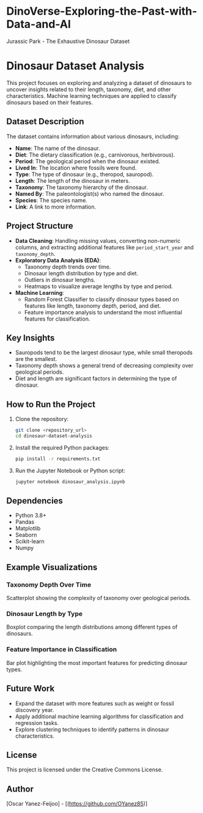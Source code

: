 # DinoVerse-Exploring-the-Past-with-Data-and-AI
Jurassic Park - The Exhaustive Dinosaur Dataset

# Dinosaur Dataset Analysis

This project focuses on exploring and analyzing a dataset of dinosaurs to uncover insights related to their length, taxonomy, diet, and other characteristics. Machine learning techniques are applied to classify dinosaurs based on their features.

## Dataset Description

The dataset contains information about various dinosaurs, including:

- **Name**: The name of the dinosaur.
- **Diet**: The dietary classification (e.g., carnivorous, herbivorous).
- **Period**: The geological period when the dinosaur existed.
- **Lived In**: The location where fossils were found.
- **Type**: The type of dinosaur (e.g., theropod, sauropod).
- **Length**: The length of the dinosaur in meters.
- **Taxonomy**: The taxonomy hierarchy of the dinosaur.
- **Named By**: The paleontologist(s) who named the dinosaur.
- **Species**: The species name.
- **Link**: A link to more information.

## Project Structure

- **Data Cleaning**: Handling missing values, converting non-numeric columns, and extracting additional features like `period_start_year` and `taxonomy_depth`.
- **Exploratory Data Analysis (EDA)**:
  - Taxonomy depth trends over time.
  - Dinosaur length distribution by type and diet.
  - Outliers in dinosaur lengths.
  - Heatmaps to visualize average lengths by type and period.
- **Machine Learning**:
  - Random Forest Classifier to classify dinosaur types based on features like length, taxonomy depth, period, and diet.
  - Feature importance analysis to understand the most influential features for classification.

## Key Insights

- Sauropods tend to be the largest dinosaur type, while small theropods are the smallest.
- Taxonomy depth shows a general trend of decreasing complexity over geological periods.
- Diet and length are significant factors in determining the type of dinosaur.

## How to Run the Project

1. Clone the repository:
   ```bash
   git clone <repository_url>
   cd dinosaur-dataset-analysis
   ```
2. Install the required Python packages:
   ```bash
   pip install -r requirements.txt
   ```
3. Run the Jupyter Notebook or Python script:
   ```bash
   jupyter notebook dinosaur_analysis.ipynb
   ```

## Dependencies

- Python 3.8+
- Pandas
- Matplotlib
- Seaborn
- Scikit-learn
- Numpy

## Example Visualizations

### Taxonomy Depth Over Time
Scatterplot showing the complexity of taxonomy over geological periods.

### Dinosaur Length by Type
Boxplot comparing the length distributions among different types of dinosaurs.

### Feature Importance in Classification
Bar plot highlighting the most important features for predicting dinosaur types.

## Future Work

- Expand the dataset with more features such as weight or fossil discovery year.
- Apply additional machine learning algorithms for classification and regression tasks.
- Explore clustering techniques to identify patterns in dinosaur characteristics.

## License

This project is licensed under the Creative Commons License.

## Author

[Oscar Yanez-Feijoo] - [(https://github.com/OYanez85)]
